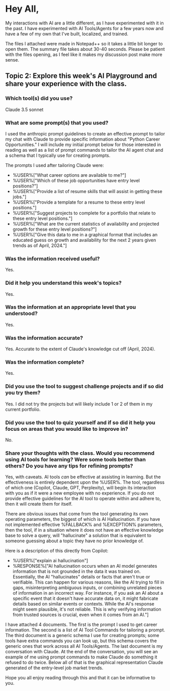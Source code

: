 # Hey All,

My interactions with AI are a little different, as I have experimented with it in the past. I have experimented with AI Tools/Agents for a few years now and have a few of my own that I've built, localized, and trained.

The files I attached were made in Notepad++ so it takes a little bit longer to open them. The summary file takes about 30-40 seconds. Please be patient with the files opening, as I feel like it makes my discussion post make more sense.

## Topic 2: Explore this week's AI Playground and share your experience with the class.

### Which tool(s) did you use?
Claude 3.5 sonnet

### What are some prompt(s) that you used?
I used the anthropic prompt guidelines to create an effective prompt to tailor my chat with Claude to provide specific information about "Python Career Opportunities." I will include my initial prompt below for those interested in reading as well as a list of prompt commands to tailor the AI agent chat and a schema that I typically use for creating prompts.

The prompts I used after tailoring Claude were:
- %USER%["What career options are available to me?"]
- %USER%["Which of these job opportunities have entry level positions?"]
- %USER%["Provide a list of resume skills that will assist in getting these jobs."]
- %USER%["Provide a template for a resume to these entry level positions."]
- %USER%["Suggest projects to complete for a portfolio that relate to these entry level positions."]
- %USER%["What are the current statistics of availability and projected growth for these entry level positions?"]
- %USER%["Give this data to me in a graphical format that includes an educated guess on growth and availability for the next 2 years given trends as of April, 2024."]

### Was the information received useful?
Yes.

### Did it help you understand this week's topics?
Yes.

### Was the information at an appropriate level that you understood?
Yes.

### Was the information accurate?
Yes. Accurate to the extent of Claude's knowledge cut off (April, 2024).

### Was the information complete?
Yes.

### Did you use the tool to suggest challenge projects and if so did you try them?
Yes. I did not try the projects but will likely include 1 or 2 of them in my current portfolio.

### Did you use the tool to quiz yourself and if so did it help you focus on areas that you would like to improve in?
No.

### Share your thoughts with the class. Would you recommend using AI tools for learning? Were some tools better than others? Do you have any tips for refining prompts?
Yes, with caveats. AI tools *can* be effective at assisting in learning. But the effectiveness is entirely dependent upon the %USER%. The tool, regardless of which one (Copilot, Claude, GPT, Perplexity), will begin its interaction with you as if it were a new employee with no experience. If you do not provide effective guidelines for the AI tool to operate within and adhere to, then it will create them for itself.

There are obvious issues that come from the tool generating its own operating parameters, the biggest of which is AI Hallucination. If you have not implemented effective %FALLBACK% and %EXCEPTION% parameters, then the tool, if in a situation where it does not have an effective knowledge base to solve a query, will "hallucinate" a solution that is equivalent to someone guessing about a topic they have no prior knowledge of.

Here is a description of this directly from Copilot:
- %USER%["explain ai hallucination"]
- %RESPONSE%["AI hallucination occurs when an AI model generates information that is not grounded in the data it was trained on. Essentially, the AI "hallucinates" details or facts that aren't true or verifiable. This can happen for various reasons, like the AI trying to fill in gaps, misinterpreting ambiguous inputs, or combining unrelated pieces of information in an incorrect way. For instance, if you ask an AI about a specific event that it doesn't have accurate data on, it might fabricate details based on similar events or contexts. While the AI's response might seem plausible, it's not reliable. This is why verifying information from trusted sources is crucial, even when it comes from an AI."]

I have attached 4 documents. The first is the prompt I used to get career information. The second is a list of AI Tool Commands for tailoring a prompt. The third document is a generic schema I use for creating prompts; some tools have extra commands you can look up, but this schema covers the generic ones that work across all AI Tools/Agents. The last document is my conversation with Claude. At the end of the conversation, you will see an example of me using prompt commands to make Claude do something it refused to do twice. Below all of that is the graphical representation Claude generated of the entry-level job market trends.

Hope you all enjoy reading through this and that it can be informative to you.
